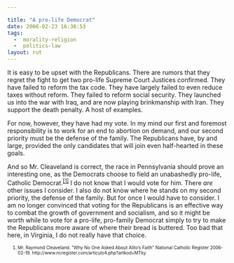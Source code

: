 ```yaml
---

title: "A pro-life Democrat"
date: 2006-02-23 16:36:53
tags:
  -  morality-religion
  -  politics-law
layout: rut
---
```



<p>It is easy to be upset with the Republicans.  There are rumors that they regret the fight to get two pro-life Supreme Court Justices confirmed.  They have failed to reform the tax code. They have largely failed to even reduce taxes without reform. They failed to reform social security.  They launched us into the war with Iraq, and are now playing brinkmanship with Iran. They support the death penalty.  A host of examples.</p>  <p>For now, however, they have had my vote.  In my mind our first and foremost responsibility is to work for an end to abortion on demand, and our second priority must be the defense of the family. The Republicans have, by and large, provided the only candidates that will join even half-hearted in these goals.</p>  <p>And so Mr. Cleaveland is correct, the race in Pennsylvania should prove an interesting one, as the Democrats choose to field an unabashedly pro-life, Catholic Democrat.<sup><a href="http://www.ncregister.com/articulo4.php?artkod=MTky" title="Why No One Asked About Alito’s Faith">[1]</a></sup> I do not know that I would vote for him.  There <em>are</em> other issues I consider. I also do not know where he stands on my second priority, the defense of the family.  But for once I would have to consider. I am no longer convinced that voting for the Republicans is an effective way to combat the growth of government and socialism, and so it might be worth while to vote for a pro-life, pro-family Democrat simply to try to make the Republicans more aware of where their bread is buttered.  Too bad that here, in Virginia, I do not really have that choice.</p>  <ol><font size="-2"><li><font size="-2">Mr. Raymond Cleaveland. "Why No One Asked About Alito’s Faith" National Catholic Register 2006-02-19.  http://www.ncregister.com/articulo4.php?artkod=MTky </font></li></font></ol>

